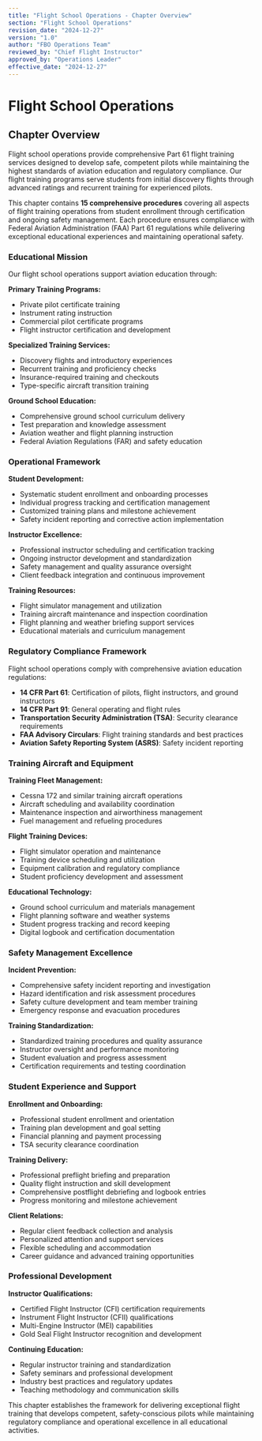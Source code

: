 ```yaml
---
title: "Flight School Operations - Chapter Overview"
section: "Flight School Operations"
revision_date: "2024-12-27"
version: "1.0"
author: "FBO Operations Team"
reviewed_by: "Chief Flight Instructor"
approved_by: "Operations Leader"
effective_date: "2024-12-27"
---
```


# Flight School Operations

## Chapter Overview

Flight school operations provide comprehensive Part 61 flight training services designed to develop safe, competent pilots while maintaining the highest standards of aviation education and regulatory compliance. Our flight training programs serve students from initial discovery flights through advanced ratings and recurrent training for experienced pilots.

This chapter contains **15 comprehensive procedures** covering all aspects of flight training operations from student enrollment through certification and ongoing safety management. Each procedure ensures compliance with Federal Aviation Administration (FAA) Part 61 regulations while delivering exceptional educational experiences and maintaining operational safety.

### Educational Mission

Our flight school operations support aviation education through:

**Primary Training Programs:**

- Private pilot certificate training
- Instrument rating instruction
- Commercial pilot certificate programs
- Flight instructor certification and development

**Specialized Training Services:**

- Discovery flights and introductory experiences
- Recurrent training and proficiency checks
- Insurance-required training and checkouts
- Type-specific aircraft transition training

**Ground School Education:**

- Comprehensive ground school curriculum delivery
- Test preparation and knowledge assessment
- Aviation weather and flight planning instruction
- Federal Aviation Regulations (FAR) and safety education

### Operational Framework

**Student Development:**

- Systematic student enrollment and onboarding processes
- Individual progress tracking and certification management
- Customized training plans and milestone achievement
- Safety incident reporting and corrective action implementation

**Instructor Excellence:**

- Professional instructor scheduling and certification tracking
- Ongoing instructor development and standardization
- Safety management and quality assurance oversight
- Client feedback integration and continuous improvement

**Training Resources:**

- Flight simulator management and utilization
- Training aircraft maintenance and inspection coordination
- Flight planning and weather briefing support services
- Educational materials and curriculum management

### Regulatory Compliance Framework

Flight school operations comply with comprehensive aviation education regulations:

- **14 CFR Part 61**: Certification of pilots, flight instructors, and ground instructors
- **14 CFR Part 91**: General operating and flight rules
- **Transportation Security Administration (TSA)**: Security clearance requirements
- **FAA Advisory Circulars**: Flight training standards and best practices
- **Aviation Safety Reporting System (ASRS)**: Safety incident reporting

### Training Aircraft and Equipment

**Training Fleet Management:**

- Cessna 172 and similar training aircraft operations
- Aircraft scheduling and availability coordination
- Maintenance inspection and airworthiness management
- Fuel management and refueling procedures

**Flight Training Devices:**

- Flight simulator operation and maintenance
- Training device scheduling and utilization
- Equipment calibration and regulatory compliance
- Student proficiency development and assessment

**Educational Technology:**

- Ground school curriculum and materials management
- Flight planning software and weather systems
- Student progress tracking and record keeping
- Digital logbook and certification documentation

### Safety Management Excellence

**Incident Prevention:**

- Comprehensive safety incident reporting and investigation
- Hazard identification and risk assessment procedures
- Safety culture development and team member training
- Emergency response and evacuation procedures

**Training Standardization:**

- Standardized training procedures and quality assurance
- Instructor oversight and performance monitoring
- Student evaluation and progress assessment
- Certification requirements and testing coordination

### Student Experience and Support

**Enrollment and Onboarding:**

- Professional student enrollment and orientation
- Training plan development and goal setting
- Financial planning and payment processing
- TSA security clearance coordination

**Training Delivery:**

- Professional preflight briefing and preparation
- Quality flight instruction and skill development
- Comprehensive postflight debriefing and logbook entries
- Progress monitoring and milestone achievement

**Client Relations:**

- Regular client feedback collection and analysis
- Personalized attention and support services
- Flexible scheduling and accommodation
- Career guidance and advanced training opportunities

### Professional Development

**Instructor Qualifications:**

- Certified Flight Instructor (CFI) certification requirements
- Instrument Flight Instructor (CFII) qualifications
- Multi-Engine Instructor (MEI) capabilities
- Gold Seal Flight Instructor recognition and development

**Continuing Education:**

- Regular instructor training and standardization
- Safety seminars and professional development
- Industry best practices and regulatory updates
- Teaching methodology and communication skills

This chapter establishes the framework for delivering exceptional flight training that develops competent, safety-conscious pilots while maintaining regulatory compliance and operational excellence in all educational activities.

<div style="page-break-before: always;"></div>
